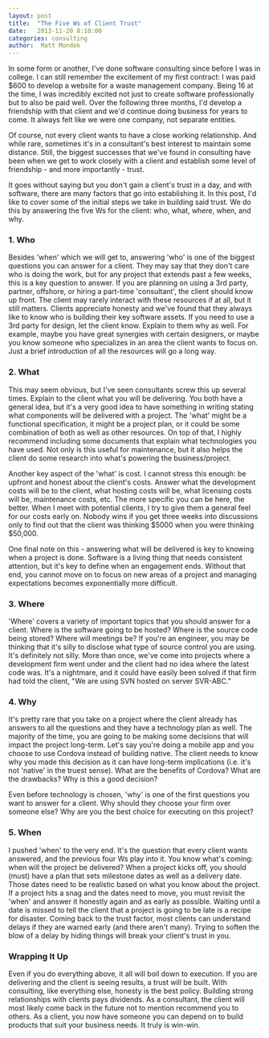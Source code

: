 ```yaml
---
layout: post
title:  "The Five Ws of Client Trust"
date:   2013-11-20 8:10:00
categories: consulting
author:  Matt Mondok
---
```


In some form or another, I've done software consulting since before I was in college.  I can still remember the excitement of my first contract:  I was paid $600 to develop a website for a waste management company.  Being 16 at the time, I was incredibly excited not just to create software professionally but to also be paid well.  Over the following three months, I'd develop a friendship with that client and we'd continue doing business for years to come.  It always felt like we were one company, not separate entities.  

Of course, not every client wants to have a close working relationship.  And while rare, sometimes it's in a consultant's best interest to maintain some distance.  Still, the biggest successes that we've found in consulting have been when we get to work closely with a client and establish some level of friendship - and more importantly - trust.

It goes without saying but you don't gain a client's trust in a day, and with software, there are many factors that go into establishing it.  In this post, I'd like to cover some of the initial steps we take in building said trust.  We do this by answering the five Ws for the client:  who, what, where, when, and why.

<h3>1.  Who</h3>
Besides 'when' which we will get to, answering 'who' is one of the biggest questions you can answer for a client.  They may say that they don't care who is doing the work, but for any project that extends past a few weeks, this is a key question to answer.  If you are planning on using a 3rd party, partner, offshore, or hiring a part-time 'consultant', the client should know up front.  The client may rarely interact with these resources if at all, but it still matters.  Clients appreciate honesty and we've found that they always like to know who is building their key software assets.  If you need to use a 3rd party for design, let the client know.  Explain to them why as well.  For example, maybe you have great synergies with certain designers, or maybe you know someone who specializes in an area the client wants to focus on. Just a brief introduction of all the resources will go a long way.

<h3>2.  What</h3>
This may seem obvious, but I've seen consultants screw this up several times.  Explain to the client what you will be delivering.  You both have a general idea, but it's a very good idea to have something in writing stating what components will be delivered with a project.  The 'what' might be a functional specification, it might be a project plan, or it could be some combination of both as well as other resources.  On top of that, I highly recommend including some documents that explain what technologies you have used.  Not only is this useful for maintenance, but it also helps the client do some research into what's powering the business/project.  

Another key aspect of the 'what' is cost.  I cannot stress this enough:  be upfront and honest about the client's costs.  Answer what the development costs will be to the client, what hosting costs will be, what licensing costs will be, maintenance costs, etc.  The more specific you can be here, the better.  When I meet with potential clients, I try to give them a general feel for our costs early on.  Nobody wins if you get three weeks into discussions only to find out that the client was thinking $5000 when you were thinking $50,000.

One final note on this - answering what will be delivered is key to knowing when a project is done.  Software is a living thing that needs consistent attention, but it's key to define when an engagement ends.  Without that end, you cannot move on to focus on new areas of a project and managing expectations becomes exponentially more difficult.

<h3>3.  Where</h3>
'Where' covers a variety of important topics that you should answer for a client.  Where is the software going to be hosted?  Where is the source code being stored?  Where will meetings be?  If you're an engineer, you may be thinking that it's silly to disclose what type of source control you are using.  It's definitely not silly.  More than once, we've come into projects where a development firm went under and the client had no idea where the latest code was. It's a nightmare, and it could have easily been solved if that firm had told the client, "We are using SVN hosted on server SVR-ABC."  

<h3>4.  Why</h3>
It's pretty rare that you take on a project where the client already has answers to all the questions and they have a technology plan as well.  The majority of the time, you are going to be making some decisions that will impact the project long-term.  Let's say you're doing a mobile app and you choose to use Cordova instead of building native.  The client needs to know why you made this decision as it can have long-term implications (i.e. it's not 'native' in the truest sense).  What are the benefits of Cordova?  What are the drawbacks?  Why is this a good decision? 

Even before technology is chosen, 'why' is one of the first questions you want to answer for a client.  Why should they choose your firm over someone else?  Why are you the best choice for executing on this project?

<h3>5.  When</h3>
I pushed 'when' to the very end.  It's the question that every client wants answered, and the previous four Ws play into it.  You know what's coming:  when will the project be delivered?  When a project kicks off, you should (must) have a plan that sets milestone dates as well as a delivery date.  Those dates need to be realistic based on what you know about the project.  If a project hits a snag and the dates need to move, you must revisit the 'when' and answer it honestly again and as early as possible.  Waiting until a date is missed to tell the client that a project is going to be late is a recipe for disaster.  Coming back to the trust factor, most clients can understand delays if they are warned early (and there aren't many).  Trying to soften the blow of a delay by hiding things will break your client's trust in you.  

<h3>Wrapping It Up</h3>
Even if you do everything above, it all will boil down to execution.  If you are delivering and the client is seeing results, a trust will be built.  With consulting, like everything else, honesty is the best policy.  Building strong relationships with clients pays dividends.  As a consultant, the client will most likely come back in the future not to mention recommend you to others.  As a client, you now have someone you can depend on to build products that suit your business needs.  It truly is win-win.

